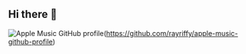 ## Hi there 👋

<!--
**cgrezien/cgrezien** is a ✨ _special_ ✨ repository because its `README.md` (this file) appears on your GitHub profile.

Here are some ideas to get you started:

- 🔭 I’m currently working on ...
- 🌱   I’m currently learning ...
- 👯 I’m looking to collaborate on ...
- 🤔 I’m looking for help with ...
- 💬 Ask me about ...
- 📫 How to reach me: ...
- 😄 Pronouns: ...
- ⚡ Fun fact: ...
-->
![Apple Music GitHub profile](https://music-profile.rayriffy.com/theme/dark.svg?uid=000633.0d8bd06c01bc4c519e198f0a5f95fc9.0629)(https://github.com/rayriffy/apple-music-github-profile)

